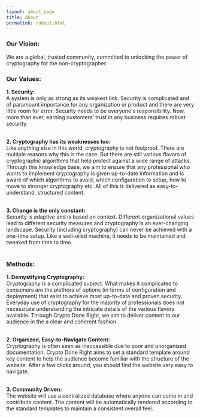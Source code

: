 ```yaml
---
layout: about_page
title: About
permalink: /about.html
---
```

<p id="vision">
<h3> Our Vision: </h3>
We are a global, trusted community, committed to unlocking the power of cryptography for the non-cryptographer.
</p>

<p id="values">
<h3>Our Values: </h3>
<strong>1. Security: </strong> <br />
A system is only as strong as its weakest link. Security is complicated and of paramount importance for any organization or product and there are very little room for error. Security needs to be everyone's responsibility. Now, more than ever, earning customers’ trust in any business requires robust security.   <br /> <br />

<strong>2. Cryptography has its weaknesses too: </strong> <br />
Like anything else in this world, cryptography is not foolproof. There are multiple reasons why this is the case. But there are still various flavors of cryptographic algorithms that help protect against a wide range of attacks. Through this knowledge base, we aim to ensure that any professional who wants to implement cryptography is given up-to-date information and is aware of which algorithms to avoid, which configuration to setup, how to move to stronger cryptography etc. All of this is delivered as easy-to-understand, structured content.  <br /> <br />

<strong>3. Change is the only constant: </strong><br />
Security is adaptive and is based on context. Different organizational values lead to different security measures and cryptography is an ever-changing landscape. Security (including cryptography) can never be achieved with a one-time setup. Like a well-oiled machine, it needs to be maintained and tweaked from time to time.  <br /> <br />

<h3>Methods:</h3>
<strong>1. Demystifying Cryptography:</strong> <br />
Cryptography is a complicated subject. What makes it complicated to consumers are the plethora of options (in terms of configuration and deployment) that exist to achieve most up-to-date and proven security. Everyday use of cryptography for the majority of professionals does not necessitate understanding the intricate details of the various flavors available. Through Crypto Done Right, we aim to deliver content to our audience in the a clear and coherent fashion.  <br /> <br />

<strong>2. Organized, Easy-to-Navigate Content:</strong> <br />
Cryptography is often seen as inaccessible due to poor and unorganized documentation. Crypto Done Right aims to set a standard template around key content to help the audience become familiar with the structure of the website. After a few clicks around, you should find the website very easy to navigate.  <br /> <br />

<strong>3. Community Driven: </strong> <br />
The website will use a centralized database where anyone can come in and contribute content. The content will be automatically rendered according to the standard templates to maintain a consistent overall feel. <br />
</p>

